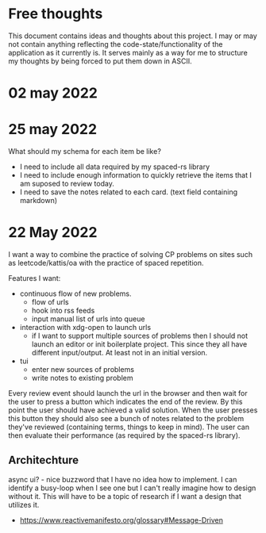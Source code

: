 # Free thoughts

This document contains ideas and thoughts about this project. I may or may not contain anything reflecting the code-state/functionality of the application as it currently is. It serves mainly as a way for me to structure my thoughts by being forced to put them down in ASCII.
# 02 may 2022



# 25 may 2022

What should my schema for each item be like?
- I need to include all data required by my spaced-rs library
- I need to include enough information to quickly retrieve the items that I am suposed to review today.
- I need to save the notes related to each card. (text field containing markdown)

# 22 May 2022

I want a way to combine the practice of solving CP problems on sites such as leetcode/kattis/oa with the practice of spaced repetition.

Features I want:
- continuous flow of new problems.
  - flow of urls
  - hook into rss feeds
  - input manual list of urls into queue
- interaction with xdg-open to launch urls
  - if I want to support multiple sources of problems then I should not launch an editor or init boilerplate project. This since they all have different input/output. At least not in an initial version.
- tui
  - enter new sources of problems
  - write notes to existing problem

Every review event should launch the url in the browser and then wait for the user to press a button which indicates the end of the review. By this point the user should have achieved a valid solution. When the user presses this button they should also see a bunch of notes related to the problem they've reviewed (containing terms, things to keep in mind). The user can then evaluate their performance (as required by the spaced-rs library).

## Architechture

async ui? - nice buzzword that I have no idea how to implement. I can identify a busy-loop when I see one but I can't really imagine how to design without it. This will have to be a topic of research if I want a design that utilizes it.

- https://www.reactivemanifesto.org/glossary#Message-Driven
